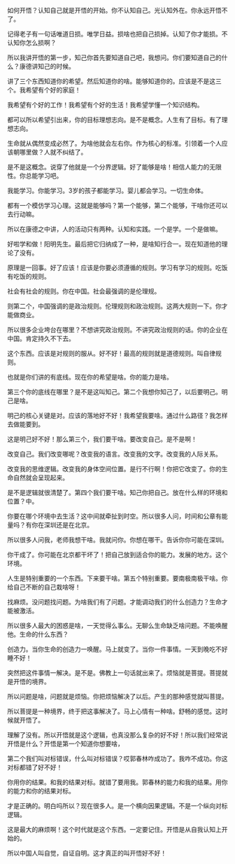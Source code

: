 如何开悟？认知自己就是开悟的开始。你不认知自己。光认知外在。你永远开悟不了。

记得老子有一句话唯道日损。唯学日益。损啥也把自己损掉。认知了你才能损。不认知你怎么损啊？

所以我讲开悟的第一步，知己你首先要知道自己吧，我想问。你们要知道自己的什么？康德讲知己的时候。

讲了三个东西知道你的希望。然后知道你的啥。能够知道你的。应该是不是这三个。我希望有个好的家庭！

我希望有个好的工作！我希望有个好的生活！我希望学懂一个知识结构。

都可以所以希望引出来，你的目标理想志向。是不是概念。人生有了目标。有了理想志向。

生命就从偶然变成必然了。为啥他就会左右你。作为核心的标准。引领着一个人应该朝哪里做？人就不纠结了。

是不是这概念。说穿了他就是一个分界逻辑。好了能够是啥！相信人能力的无限性。你总能学习吧。

我能学习。你能学习。3岁的孩子都能学习。婴儿都会学习。一切生命体。

都有一个模仿学习心理。这就是能够吗？第一个能够，第二个能够，干啥你还可以去行动嘛。

所以在康德之中讲，人的活动只有两种。认知和实践。一个是学。一个是做嘛。

好啦学和做！阳明先生。最后把它归纳成了一种，是啥知行合一。现在知道他的理论了没有。

原理是一回事。好了应该！应该是你要必须遵循的规则。学习有学习的规则。吃饭有吃饭的规则。

社会有社会的规则。你在中国。社会最强调的是伦理规。

则第二个，中国强调的是政治规则。伦理规则和政治规则。这两大规则一下。你才能做商业。

所以很多企业垮台在哪里？不想讲究政治规则。不讲究政治规则的话。你的企业在中国。肯定持久不下去。

这个东西。应该是对规则的服从。好不好！最高的规则就是道德规则。叫自律规则。

也就是你们讲的有底线。现在你的希望是啥。你的能力是啥。

第三个你的底线在哪里？是不是这叫知己。第二个我想你知己了，以后要明己。明己是啥。

明己的核心关键是对。应该的落地好不好！我希望我要啥。通过什么路径？我怎样去做能要到。

这是明己好不好！那么第三个，我们要干啥。要改变自己。是不是啊！

改变自己。我们改变哪呢？改变我的语言。改变我的文字。改变我的人际关系。

改变我的思维逻辑。改变我的身体空间位置。是行不行啊！你把它改变了。你的生命自然就会呈现起来。

是不是逻辑就很清楚了。第四个我们要干啥。知己你把自己。放在什么样的环境和位置？中。

你要在哪个环境中去生活？这中间就牵扯到时空。所以很多人问，时间和公章有能量吗？有你在深圳还是在北京。

所以很多人问我，老师我想干啥。我就问你。你想在哪干。告诉你你可能在深圳。

你干成了。你可能在北京都干坏了！把自己放到适合你的能力。发展的地方。这个环境。

人生是特别重要的一个东西。下来要干啥。第五个特别重要。要南极南极干啥。你给自己不断的自己栽啥呀！

找麻烦。没问题找问题。为啥我们有了问题。才能调动我们的什么创造力？生命才能被激活。

所以很多人最大的困惑是啥，一天觉得么事么。无聊么生命缺乏啥问题。不能唤醒他。生命的什么东西？

创造力。当你生命的创造力一唤醒。马上就变了。当你一件事情。一天到晚吃不好睡不好！

突然把这件事情一解决。是不是。佛教上一句话就出来了。烦恼就是菩提。菩提就是开悟的境界。

所以问题是啥，问题就是烦恼。你把烦恼解决了以后。产生的那种感觉就叫菩提。

所以菩提是一种境界，终于把这事解决了。马上心情有一种啥。舒畅的感觉。这时候就开悟了。

理解了没有。所以开悟就是这个逻辑，也真没那么复杂的好不好！所以我们经常说开悟是什么？开悟是第一个知道你想要啥，

第二个我们叫对标错误，什么叫对标错误？哎郭春林咋成功了。我咋不成功。你这对标都错了好不好！

你用你的结果。和我的结果对标。就错了要用我。郭春林的能力和我的结果。用你的能力和你的结果对标。

才是正确的。明白吗所以？现在很多人。是一个横向因果逻辑。不是一个纵向对标逻辑。

这是最大的麻烦啊！这个时代就是这个东西。一定要记住。开悟是从自我认知上开始的。

所以中国人叫自觉，自证自明。这才真正的叫开悟好不好！